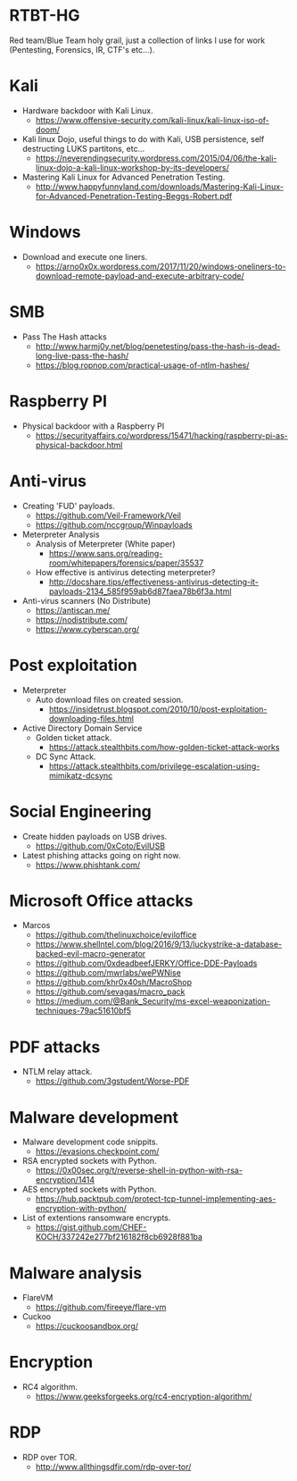 # RTBT-HG
Red team/Blue Team holy grail, just a collection of links I use for work (Pentesting, Forensics, IR, CTF's etc...).

# Kali
* Hardware backdoor with Kali Linux.
  * https://www.offensive-security.com/kali-linux/kali-linux-iso-of-doom/
* Kali linux Dojo, useful things to do with Kali, USB persistence, self destructing LUKS partitons, etc...
  * https://neverendingsecurity.wordpress.com/2015/04/06/the-kali-linux-dojo-a-kali-linux-workshop-by-its-developers/
* Mastering Kali Linux for Advanced Penetration Testing.
  * http://www.happyfunnyland.com/downloads/Mastering-Kali-Linux-for-Advanced-Penetration-Testing-Beggs-Robert.pdf

# Windows
* Download and execute one liners.
  * https://arno0x0x.wordpress.com/2017/11/20/windows-oneliners-to-download-remote-payload-and-execute-arbitrary-code/

# SMB
* Pass The Hash attacks
  * http://www.harmj0y.net/blog/penetesting/pass-the-hash-is-dead-long-live-pass-the-hash/
  * https://blog.ropnop.com/practical-usage-of-ntlm-hashes/

# Raspberry PI
* Physical backdoor with a Raspberry PI
  * https://securityaffairs.co/wordpress/15471/hacking/raspberry-pi-as-physical-backdoor.html

# Anti-virus
* Creating 'FUD' payloads.
  * https://github.com/Veil-Framework/Veil
  * https://github.com/nccgroup/Winpayloads
* Meterpreter Analysis
  * Analysis of Meterpreter (White paper)
    * https://www.sans.org/reading-room/whitepapers/forensics/paper/35537
  * How effective is antivirus detecting meterpreter?
    * http://docshare.tips/effectiveness-antivirus-detecting-it-payloads-2134_585f959ab6d87faea78b6f3a.html
* Anti-virus scanners (No Distribute)
  * https://antiscan.me/
  * https://nodistribute.com/
  * https://www.cyberscan.org/

# Post exploitation
* Meterpreter
  * Auto download files on created session.
    * https://insidetrust.blogspot.com/2010/10/post-exploitation-downloading-files.html
* Active Directory Domain Service
  * Golden ticket attack.
    * https://attack.stealthbits.com/how-golden-ticket-attack-works
  * DC Sync Attack.
    * https://attack.stealthbits.com/privilege-escalation-using-mimikatz-dcsync
  
# Social Engineering
* Create hidden payloads on USB drives.
  * https://github.com/0xCoto/EvilUSB
* Latest phishing attacks going on right now.
  * https://www.phishtank.com/

# Microsoft Office attacks
* Marcos
  * https://github.com/thelinuxchoice/eviloffice
  * https://www.shellntel.com/blog/2016/9/13/luckystrike-a-database-backed-evil-macro-generator
  * https://github.com/0xdeadbeefJERKY/Office-DDE-Payloads
  * https://github.com/mwrlabs/wePWNise
  * https://github.com/khr0x40sh/MacroShop
  * https://github.com/sevagas/macro_pack
  * https://medium.com/@Bank_Security/ms-excel-weaponization-techniques-79ac51610bf5

# PDF attacks
* NTLM relay attack.
  * https://github.com/3gstudent/Worse-PDF

# Malware development
* Malware development code snippits.
  * https://evasions.checkpoint.com/
* RSA encrypted sockets with Python.
  * https://0x00sec.org/t/reverse-shell-in-python-with-rsa-encryption/1414 
* AES encrypted sockets with Python.
  * https://hub.packtpub.com/protect-tcp-tunnel-implementing-aes-encryption-with-python/
* List of extentions ransomware encrypts.
  * https://gist.github.com/CHEF-KOCH/337242e277bf216182f8cb6928f881ba 

# Malware analysis
* FlareVM
  * https://github.com/fireeye/flare-vm
* Cuckoo
  * https://cuckoosandbox.org/

# Encryption
* RC4 algorithm.
  * https://www.geeksforgeeks.org/rc4-encryption-algorithm/
  
# RDP
* RDP over TOR.
  * http://www.allthingsdfir.com/rdp-over-tor/
